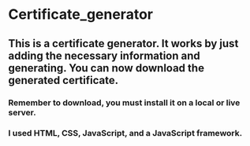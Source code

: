 # Certificate_generator
## This is a certificate generator. It works by just adding the necessary information and generating. You can now download the generated certificate.
### Remember to download, you must install it on a local or live server.
### I used HTML, CSS, JavaScript, and a JavaScript framework.

